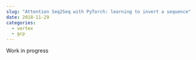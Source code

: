 ```yaml
---
slug: "Attention Seq2Seq with PyTorch: learning to invert a sequence"
date: 2018-11-29
categories:
  - vertex 
  - gcp
---
```

Work in progress